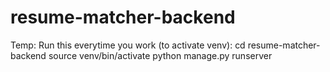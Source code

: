 # resume-matcher-backend
Temp: 
Run this everytime you work (to activate venv):
cd resume-matcher-backend
source venv/bin/activate
python manage.py runserver